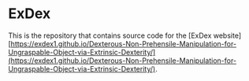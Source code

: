 # ExDex

This is the repository that contains source code for the [ExDex website][https://exdex1.github.io/Dexterous-Non-Prehensile-Manipulation-for-Ungraspable-Object-via-Extrinsic-Dexterity/](https://exdex1.github.io/Dexterous-Non-Prehensile-Manipulation-for-Ungraspable-Object-via-Extrinsic-Dexterity/).

